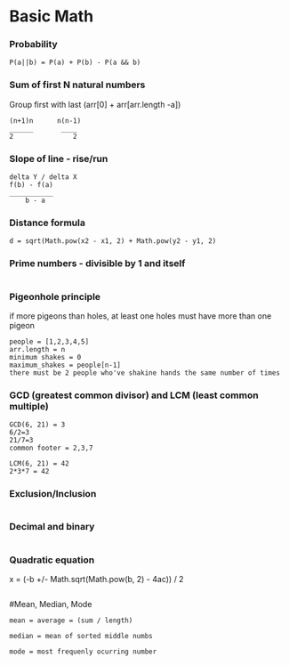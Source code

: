 # Basic Math

### Probability 
```
P(a||b) = P(a) + P(b) - P(a && b)
```
### Sum of first N natural numbers
Group first with last (arr[0] + arr[arr.length -a])
```angular2
(n+1)n      n(n-1)
______       ____
2               2
```

### Slope of line - rise/run
```
delta Y / delta X
f(b) - f(a)
___________
    b - a
```

### Distance formula
```angular2
d = sqrt(Math.pow(x2 - x1, 2) + Math.pow(y2 - y1, 2)
```

### Prime numbers - divisible by 1 and itself
```angular2

```


### Pigeonhole principle 
if more pigeons than holes, at least one holes must have more than one pigeon
```angular2
people = [1,2,3,4,5]
arr.length = n
minimum shakes = 0
maximum_shakes = people[n-1]
there must be 2 people who've shakine hands the same number of times
```

### GCD (greatest common divisor) and LCM (least common multiple)
```angular2
GCD(6, 21) = 3
6/2=3
21/7=3
common footer = 2,3,7

LCM(6, 21) = 42
2*3*7 = 42
```

### Exclusion/Inclusion
```angular2

``` 

### Decimal and binary
```angular2

```

### Quadratic equation
x = (-b +/- Math.sqrt(Math.pow(b, 2) - 4ac)) / 2
```angular2

```


#Mean, Median, Mode
```angular2
mean = average = (sum / length)

median = mean of sorted middle numbs

mode = most frequenly ocurring number
```

